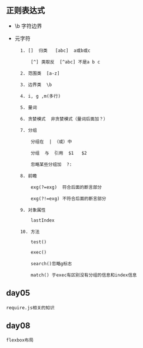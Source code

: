 ## 正则表达式



* \b  字符边界

* 元字符

        1. []  归类   [abc]  a或b或c

            [^] 类取反  [^abc] 不是a b c

        2. 范围类  [a-z]

        3. 边界类  \b

        4. i, g ,m(多行)

        5. 量词

        6. 贪婪模式  非贪婪模式（量词后面加？）

        7. 分组

            分组在  | （或）中

            分组  与  引用  $1   $2

            忽略某些分组加  ?:

        8. 前瞻

            exg(?=exg)  符合后面的断言部分

            exg(?!=exg) 不符合后面的断言部分

        9. 对象属性

            lastIndex

        10. 方法

            test()

            exec()

            search()忽略g标志

            match() 于exec有区别没有分组的信息和index信息

## day05

    require.js相关的知识


## day08

    flexbox布局




